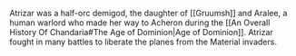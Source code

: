 Atrizar was a half-orc demigod, the daughter of [[Gruumsh]] and Aralee, a human warlord who made her way to Acheron during the [[An Overall History Of Chandaria#The Age of Dominion|Age of Dominion]]. Atrizar fought in many battles to liberate the planes from the Material invaders.